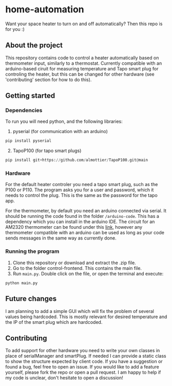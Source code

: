 # home-automation
Want your space heater to turn on and off automatically? Then this repo is for you :)
## About the project
This repository contains code to control a heater automatically based on thermometer input, similarly to a thermostat. Currently compatible with an arduino-based ciruit for measuring temperature and Tapo smart plug for controling the heater, but this can be changed for other hardware (see 'contributing' section for how to do this).
## Getting started
### Dependencies
To run you will need python, and the following libraries:
1. pyserial (for communication with an arduino)
```python
pip install pyserial
```
2. TapoP100 (for tapo smart plugs)
```python
pip install git+https://github.com/almottier/TapoP100.git@main
```

### Hardware
For the default heater controler you need a tapo smart plug, such as the P100 or P110. The program asks you for a user and password, which it needs to control the plug. This is the same as the password for the tapo app. 

For the thermometer, by default you need an arduino connected via serial. It should be running the code found in the folder ```/arduino-code```. This has a dependency which you can install in the arduino IDE. The circuit for an AM2320 thermometer can be found under this [link](https://lastminuteengineers.com/am2320-temperature-humidity-sensor-arduino-tutorial/#google_vignette), however any thermometer compatible with an arduino can be used as long as your code sends messages in the same way as currently done.
### Running the program
1. Clone this repository or download and extract the .zip file. 
2. Go to the folder control-frontend. This contains the main file.
3. Run ```main.py```. Double click on the file, or open the terminal and execute:
```
python main.py
```

## Future changes
I am planning to add a simple GUI which will fix the problem of several values being hardcoded. This is mostly relevant for desired temperature and the IP of the smart plug which are hardcoded.
## Contributing
To add support for other hardware you need to write your own classes in place of serialManager and smartPlug. If needed I can provide a static class to show the structure expected by client code. 
If you have a suggestion or found a bug, feel free to open an issue.
If you would like to add a feature yourself, please fork the repo or open a pull request. I am happy to help if my code is unclear, don't hesitate to open a discussion!
